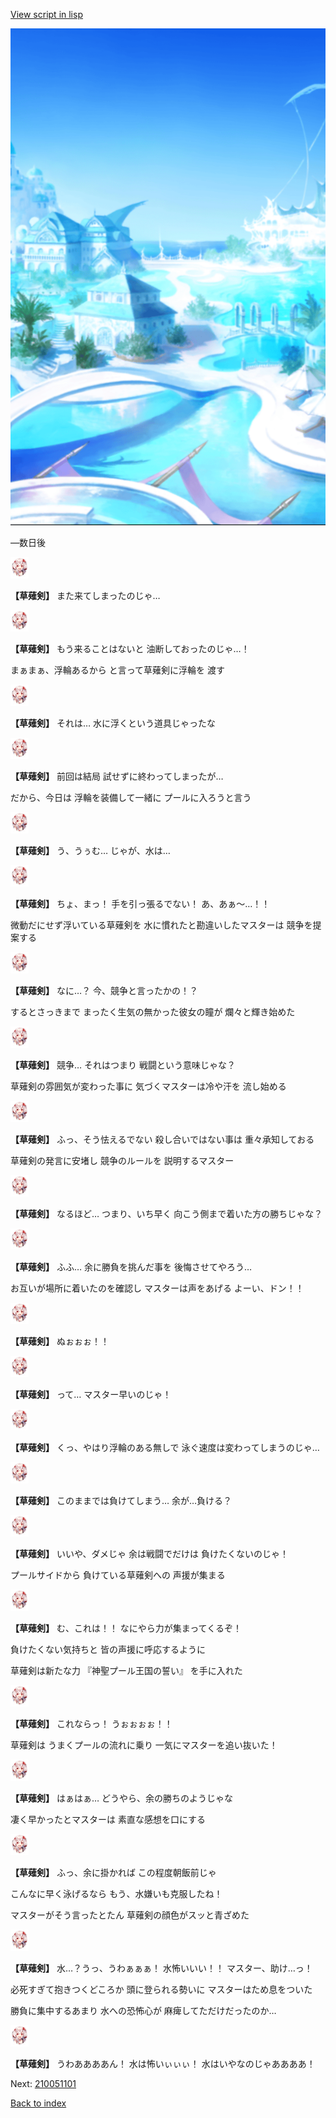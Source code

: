 [View script in lisp](../scripts/210041104.txt)

![sea_resort_day.png](../images/backgrounds/sea_resort_day.png)

―数日後

<img src="../images/units/2100411.png" alt="2100411.png" height="34"/>

**【草薙剣】**
また来てしまったのじゃ…

<img src="../images/units/2100411.png" alt="2100411.png" height="34"/>

**【草薙剣】**
もう来ることはないと
油断しておったのじゃ…！

まぁまぁ、浮輪あるから
と言って草薙剣に浮輪を
渡す

<img src="../images/units/2100411.png" alt="2100411.png" height="34"/>

**【草薙剣】**
それは…
水に浮くという道具じゃったな

<img src="../images/units/2100411.png" alt="2100411.png" height="34"/>

**【草薙剣】**
前回は結局
試せずに終わってしまったが…

だから、今日は
浮輪を装備して一緒に
プールに入ろうと言う

<img src="../images/units/2100411.png" alt="2100411.png" height="34"/>

**【草薙剣】**
う、うぅむ…
じゃが、水は…

<img src="../images/units/2100411.png" alt="2100411.png" height="34"/>

**【草薙剣】**
ちょ、まっ！
手を引っ張るでない！
あ、あぁ～…！！

微動だにせず浮いている草薙剣を
水に慣れたと勘違いしたマスターは
競争を提案する

<img src="../images/units/2100411.png" alt="2100411.png" height="34"/>

**【草薙剣】**
なに…？
今、競争と言ったかの！？

するとさっきまで
まったく生気の無かった彼女の瞳が
爛々と輝き始めた

<img src="../images/units/2100411.png" alt="2100411.png" height="34"/>

**【草薙剣】**
競争…
それはつまり
戦闘という意味じゃな？

草薙剣の雰囲気が変わった事に
気づくマスターは冷や汗を
流し始める

<img src="../images/units/2100411.png" alt="2100411.png" height="34"/>

**【草薙剣】**
ふっ、そう怯えるでない
殺し合いではない事は
重々承知しておる

草薙剣の発言に安堵し
競争のルールを
説明するマスター

<img src="../images/units/2100411.png" alt="2100411.png" height="34"/>

**【草薙剣】**
なるほど…
つまり、いち早く
向こう側まで着いた方の勝ちじゃな？

<img src="../images/units/2100411.png" alt="2100411.png" height="34"/>

**【草薙剣】**
ふふ…
余に勝負を挑んだ事を
後悔させてやろう…

お互いが場所に着いたのを確認し
マスターは声をあげる
よーい、ドン！！

<img src="../images/units/2100411.png" alt="2100411.png" height="34"/>

**【草薙剣】**
ぬぉぉぉ！！

<img src="../images/units/2100411.png" alt="2100411.png" height="34"/>

**【草薙剣】**
って…
マスター早いのじゃ！

<img src="../images/units/2100411.png" alt="2100411.png" height="34"/>

**【草薙剣】**
くっ、やはり浮輪のある無しで
泳ぐ速度は変わってしまうのじゃ…

<img src="../images/units/2100411.png" alt="2100411.png" height="34"/>

**【草薙剣】**
このままでは負けてしまう…
余が…負ける？

<img src="../images/units/2100411.png" alt="2100411.png" height="34"/>

**【草薙剣】**
いいや、ダメじゃ
余は戦闘でだけは
負けたくないのじゃ！

プールサイドから
負けている草薙剣への
声援が集まる

<img src="../images/units/2100411.png" alt="2100411.png" height="34"/>

**【草薙剣】**
む、これは！！
なにやら力が集まってくるぞ！

負けたくない気持ちと
皆の声援に呼応するように

草薙剣は新たな力
『神聖プール王国の誓い』
を手に入れた

<img src="../images/units/2100411.png" alt="2100411.png" height="34"/>

**【草薙剣】**
これならっ！
うぉぉぉぉ！！

草薙剣は
うまくプールの流れに乗り
一気にマスターを追い抜いた！

<img src="../images/units/2100411.png" alt="2100411.png" height="34"/>

**【草薙剣】**
はぁはぁ…
どうやら、余の勝ちのようじゃな

凄く早かったとマスターは
素直な感想を口にする

<img src="../images/units/2100411.png" alt="2100411.png" height="34"/>

**【草薙剣】**
ふっ、余に掛かれば
この程度朝飯前じゃ

こんなに早く泳げるなら
もう、水嫌いも克服したね！

マスターがそう言ったとたん
草薙剣の顔色がスッと青ざめた

<img src="../images/units/2100411.png" alt="2100411.png" height="34"/>

**【草薙剣】**
水…？うっ、うわぁぁぁ！
水怖いいい！！
マスター、助け…っ！

必死すぎて抱きつくどころか
頭に登られる勢いに
マスターはため息をついた

勝負に集中するあまり
水への恐怖心が
麻痺してただけだったのか…

<img src="../images/units/2100411.png" alt="2100411.png" height="34"/>

**【草薙剣】**
うわああああん！
水は怖いぃぃぃ！
水はいやなのじゃああああ！


Next: [210051101](210051101.md)

[Back to index](index.md)

